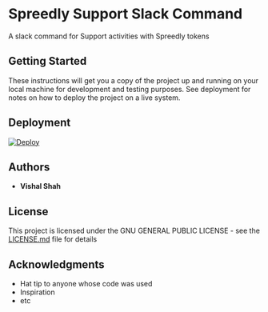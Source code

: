 # Spreedly Support Slack Command

A slack command for Support activities with Spreedly tokens

## Getting Started

These instructions will get you a copy of the project up and running on your local machine for development and testing purposes. See deployment for notes on how to deploy the project on a live system.

## Deployment

[![Deploy](https://www.herokucdn.com/deploy/button.svg)](https://heroku.com/deploy?template=https://github.com/Vishalashah/slack-command-spreedly-support)

## Authors

* **Vishal Shah**


## License

This project is licensed under the GNU GENERAL PUBLIC LICENSE - see the [LICENSE.md](LICENSE.md) file for details

## Acknowledgments

* Hat tip to anyone whose code was used
* Inspiration
* etc

